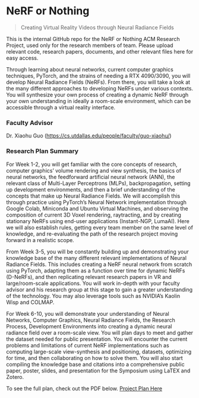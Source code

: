 # NeRF or Nothing
> Creating Virtual Reality Videos through Neural Radiance Fields

This is the internal GitHub repo for the NeRF or Nothing ACM Research Project, used only for the research members of team. Please upload relevant code, research papers, documents, and other relevant files here for easy access.

Through learning about neural networks, current computer graphics techniques, PyTorch, and the strains of needing a RTX 4090/3090, you will develop Neural Radiance Fields (NeRFs). From there, you will take a look at the many different approaches to developing NeRFs under various contexts. You will synthesize your own process of creating a dynamic NeRF through your own understanding in ideally a room-scale environment, which can be accessible through a virtual reality interface.

### Faculty Advisor
Dr. Xiaohu Guo (https://cs.utdallas.edu/people/faculty/guo-xiaohu/)

### Research Plan Summary
For Week 1-2, you will get familiar with the core concepts of research, computer graphics’ volume rendering and view synthesis, the basics of neural networks, the feedforward artificial neural network (ANN), the relevant class of Multi-Layer Perceptrons (MLPs), backpropagation, setting up development environments, and then a brief understanding of the concepts that make up Neural Radiance Fields. We will accomplish this through practice using PyTorch’s Neural Network implementation through Google Colab, Miniconda and Ubuntu Virtual Machines, and observing the composition of current 3D Voxel rendering, raytracting, and by creating stationary NeRFs using end-user applications (Instant-NGP, LumaAI). Here we will also establish rules, getting every team member on the same level of knowledge, and re-evaluating the path of the research project moving forward in a realistic scope.

From Week 3-5, you will be constantly building up and demonstrating your knowledge base of the many different relevant implementations of Neural Radiance Fields. This includes creating a NeRF neural network from scratch using PyTorch, adapting them as a function over time for dynamic NeRFs (D-NeRFs), and then replicating relevant research papers in VR and large/room-scale applications. You will work in-depth with your faculty advisor and his research group at this stage to gain a greater understanding of the technology. You may also leverage tools such as NVIDIA’s Kaolin Wisp and COLMAP.

For Week 6-10, you will demonstrate your understanding of Neural Networks, Computer Graphics, Neural Radiance Fields, the Research Process, Development Environments into creating a dynamic neural radiance field over a room-scale view. You will plan days to meet and gather the dataset needed for public presentation. You will encounter the current problems and limitations of current NeRF implementations such as computing large-scale view-synthesis and positioning, datasets, optimizing for time, and then collaborating on how to solve them. You will also start compiling the knowledge base and citations into a comprehensive public paper, poster, slides, and presentation for the Symposium using LaTEX and Zotero.

To see the full plan, check out the PDF below.
[Project Plan Here](plan.pdf)

